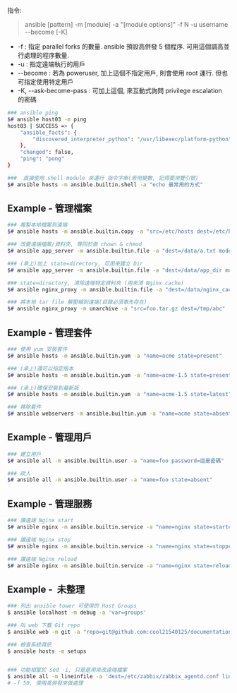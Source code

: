 指令:

> ansible [pattern] -m [module] -a "[module options]" -f N -u username --become [-K]

* -f : 指定 parallel forks 的數量. ansible 預設高併發 5 個程序. 可用這個調高並行處理的程序數量.
* -u : 指定遠端執行的用戶
* --become : 若為 poweruser, 加上這個不指定用戶, 則會使用 root 運行. 但也可指定使用特定用戶
* -K, --ask-become-pass : 可加上這個, 來互動式詢問 privilege escalation 的密碼

```bash
### ansible ping
$# ansible host03 -m ping
host03 | SUCCESS => {
    "ansible_facts": {
        "discovered_interpreter_python": "/usr/libexec/platform-python"
    },
    "changed": false,
    "ping": "pong"
}
```

```bash
###  直接使用 shell module 來運行 指令字串(若用變數, 記得要用雙引號)
$# ansible hosts -m ansible.builtin.shell -a "echo 最常用的方式"
```


## Example - 管理檔案

```bash
### 複製本地檔案到遠端 
$# ansible hosts -m ansible.builtin.copy -a "src=/etc/hosts dest=/etc/hosts"

### 改變遠端檔案/資料夾, 等同於做 chown & chmod
$# ansible app_server -m ansible.builtin.file -a "dest=/data/a.txt mode=755"

### (承上)加上 state=directory, 可用來建立 Dir
$# ansible app_server -m ansible.builtin.file -a "dest=/data/app_dir mode=755 owner=mdehaan group=mdehaan state=directory"

### state=directory, 清除遠端特定資料夾 (用來清 Nginx cache)
$# ansible nginx_proxy -m ansible.builtin.file -a "dest=/data/nginx_cache state=absent"

### 將本地 tar file 解壓縮到遠端(目錄必須事先存在)
$# ansible nginx_proxy -m unarchive -a "src=foo.tar.gz dest=/tmp/abc"
```


## Example - 管理套件

```bash
### 使用 yum 安裝套件
$# ansible hosts -m ansible.builtin.yum -a "name=acme state=present"

### (承上)還可以指定版本
$# ansible hosts -m ansible.builtin.yum -a "name=acme-1.5 state=present"

### (承上)確保安裝到最新版
$# ansible hosts -m ansible.builtin.yum -a "name=acme-1.5 state=latest"

### 移除套件 
$# ansible webservers -m ansible.builtin.yum -a "name=acme state=absent"
```


## Example - 管理用戶

```bash
### 建立用戶
$# ansible all -m ansible.builtin.user -a "name=foo password=這是密碼"

### 砍人
$# ansible all -m ansible.builtin.user -a "name=foo state=absent"
```


## Example - 管理服務 
 
```bash
### 讓遠端 Nginx start
$# ansible nginx -m ansible.builtin.service -a "name=nginx state=started"

### 讓遠端 Nginx stop
$# ansible nginx -m ansible.builtin.service -a "name=nginx state=stopped"

### 讓遠端 Nginx reload
$# ansible nginx -m ansible.builtin.service -a "name=nginx state=reloaded"
```


## Example -  未整理

```sh
### 列出 ansible tower 可使用的 Host Groups
$ ansible localhost -m debug -a 'var=groups'

### 叫 web 下載 Git repo
$ ansible web -m git -a "repo=git@github.com:cool21540125/documentation-notes.git dest=/tmp/illu version=HEAD"

### 檢查系統資訊
$ ansible hosts -m setups


### 功能相當於 sed -i, 只是是用來改遠端檔案
$ ansible all -m lineinfile -a 'dest=/etc/zabbix/zabbix_agentd.conf line="Server=112.121.164.2" regexp="^Server=" ' -f 50
# -f 50, 使用高併發來做處理
```

